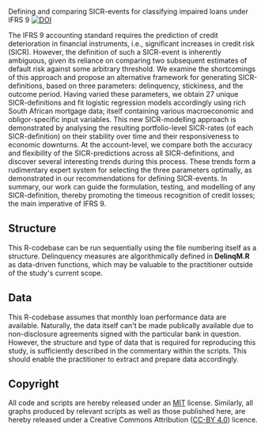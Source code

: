 Defining and comparing SICR-events for classifying impaired loans under IFRS 9
[![DOI](https://zenodo.org/badge/249478914.svg)](https://zenodo.org/badge/latestdoi/249478914)

The IFRS 9 accounting standard requires the prediction of credit deterioration in financial instruments, i.e., significant increases in credit risk (SICR).  However, the definition of such a SICR-event is inherently ambiguous, given its reliance on comparing two subsequent estimates of default risk against some arbitrary threshold. We examine the shortcomings of this approach and propose an alternative framework for generating SICR-definitions, based on three parameters: delinquency, stickiness, and the outcome period. Having varied these parameters, we obtain 27 unique SICR-definitions and fit logistic regression models accordingly using rich South African mortgage data; itself containing various macroeconomic and obligor-specific input variables. This new SICR-modelling approach is demonstrated by analysing the resulting portfolio-level SICR-rates (of each SICR-definition) on their stability over time and their responsiveness to economic downturns. At the account-level, we compare both the accuracy and flexibility of the SICR-predictions across all SICR-definitions, and discover several interesting trends during this process. These trends form a rudimentary expert system for selecting the three parameters optimally, as demonstrated in our recommendations for defining SICR-events. In summary, our work can guide the formulation, testing, and modelling of any SICR-definition, thereby promoting the timeous recognition of credit losses; the main imperative of IFRS 9.

## Structure
This R-codebase can be run sequentially using the file numbering itself as a structure. Delinquency measures are algorithmically defined in **DelinqM.R** as data-driven functions, which may be valuable to the practitioner outside of the study's current scope.

## Data
This R-codebase assumes that monthly loan performance data are available. Naturally, the data itself can't be made publically available due to non-disclosure agreements signed with the particular bank in question. However, the structure and type of data that is required for reproducing this study, is sufficiently described in the commentary within the scripts. This should enable the practitioner to extract and prepare data accordingly.

## Copyright
All code and scripts are hereby released under an [MIT](https://opensource.org/licenses/MIT) license. Similarly, all graphs produced by relevant scripts as well as those published here, are hereby released under a Creative Commons Attribution ([CC-BY 4.0](https://creativecommons.org/licenses/by/4.0/)) licence.
